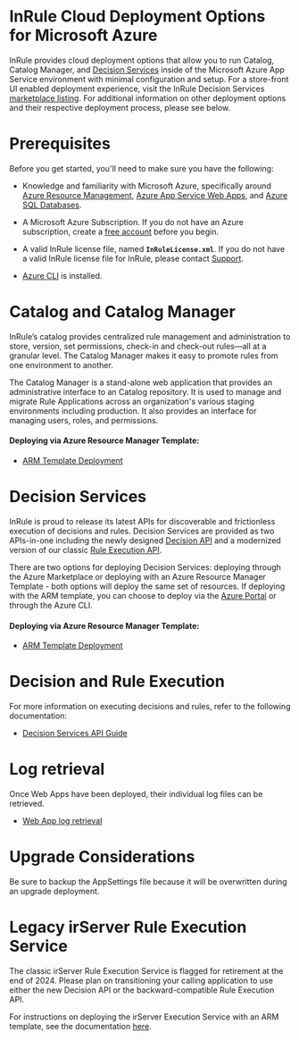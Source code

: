 InRule Cloud Deployment Options for Microsoft Azure
====
InRule provides cloud deployment options that allow you to run Catalog, Catalog Manager, and [Decision Services](https://support.inrule.com/hc/en-us/articles/13140368354445-Introduction-to-Decision-Services) inside of the Microsoft Azure App Service environment with minimal configuration and setup. For a store-front UI enabled deployment experience, visit the InRule Decision Services [marketplace listing](https://azuremarketplace.microsoft.com/en-us/marketplace/apps/inruletechnology-1043512.inrule-execution). For additional information on other deployment options and their respective deployment process, please see below.

# Prerequisites

Before you get started, you'll need to make sure you have the following:

* Knowledge and familiarity with Microsoft Azure, specifically around [Azure Resource Management](https://docs.microsoft.com/en-us/azure/azure-resource-manager/), [Azure App Service Web Apps](https://docs.microsoft.com/en-us/azure/app-service/), and [Azure SQL Databases](https://docs.microsoft.com/en-us/azure/sql-database/).

* A Microsoft Azure Subscription. If you do not have an Azure subscription, create a [free account](https://azure.microsoft.com/en-us/free/) before you begin.

* A valid InRule license file, named __`InRuleLicense.xml`__. If you do not have a valid InRule license file for InRule, please contact [Support](mailto:support@inrule.com?subject=InRule®%20for%20Microsoft%20Azure%20-%20App%20Service%20Web%20Apps).

* [Azure CLI](https://docs.microsoft.com/en-us/cli/azure/install-azure-cli) is installed.


# Catalog and Catalog Manager

InRule’s catalog provides centralized rule management and administration to store, version, set permissions, check-in and check-out rules—all at a granular level. The Catalog Manager makes it easy to promote rules from one environment to another.

The Catalog Manager is a stand-alone web application that provides an administrative interface to an Catalog repository. It is used to manage and migrate Rule Applications across an organization's various staging environments including production. It also provides an interface for managing users, roles, and permissions.


#### Deploying via Azure Resource Manager Template:

* [ARM Template Deployment](doc/ircatalog-arm-template-deployment.md)


# Decision Services

InRule is proud to release its latest APIs for discoverable and frictionless execution of decisions and rules. Decision Services are provided as two APIs-in-one including the newly designed [Decision API](https://support.inrule.com/hc/en-us/articles/17532346873101-Decision-API) and a modernized version of our classic [Rule Execution API](https://support.inrule.com/hc/en-us/articles/13377054188557-Rule-Execution-API).

There are two options for deploying Decision Services: deploying through the Azure Marketplace or deploying with an Azure Resource Manager Template - both options will deploy the same set of resources. If deploying with the ARM template, you can choose to deploy via the [Azure Portal](https://portal.azure.com/#create/Microsoft.Template) or through the Azure CLI.

#### Deploying via Azure Resource Manager Template:

* [ARM Template Deployment](doc/decision-services-arm-template-deployment.md)

# Decision and Rule Execution
For more information on executing decisions and rules, refer to the following documentation:
* [Decision Services API Guide](https://support.inrule.com/hc/en-us/articles/13140368354445-Introduction-to-Decision-Services)

# Log retrieval
Once Web Apps have been deployed, their individual log files can be retrieved.

* [Web App log retrieval](doc/webapp-log-retrieval.md)

# Upgrade Considerations
Be sure to backup the AppSettings file because it will be overwritten during an upgrade deployment.

# Legacy irServer Rule Execution Service

The classic irServer Rule Execution Service is flagged for retirement at the end of 2024. Please plan on transitioning your calling application to use either the new Decision API or the backward-compatible Rule Execution API.

For instructions on deploying the irServer Execution Service with an ARM template, see the documentation [here](https://github.com/InRule/AzureAppServices/blob/master/doc/irserver-arm-template-deployment.md).